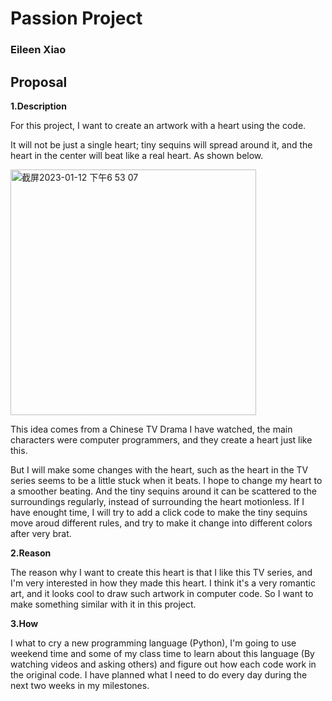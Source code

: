 # Passion Project
### Eileen Xiao
## Proposal
**1.Description**

For this project, I want to create an artwork with a heart using the code.

It will not be just a single heart; tiny sequins will spread around it, and the heart in the center will beat like a real heart. As shown below.

<img width="393" alt="截屏2023-01-12 下午6 53 07" src="https://user-images.githubusercontent.com/116816519/212205536-f482bed7-70d6-4fa5-b376-f07fdf444427.png">

This idea comes from a Chinese TV Drama I have watched, the main characters were computer programmers, and they create a heart just like this.

But I will make some changes with the heart, such as the heart in the TV series seems to be a little stuck when it beats. I hope to change my heart to a smoother beating. And the tiny sequins around it can be scattered to the surroundings regularly, instead of surrounding the heart motionless. If I have enought time, I will try to add a click code to make the tiny sequins move aroud different rules, and try to make it change into different colors after very brat.


**2.Reason**

The reason why I want to create this heart is that I like this TV series, and I'm very interested in how they made this heart. I think it's a very romantic art, and it looks cool to draw such artwork in computer code. So I want to make something similar with it in this project.

**3.How**

I what to cry a new programming language (Python), I'm going to use weekend time and some of my class time to learn about this language (By watching videos and asking others) and figure out how each code work in the original code. I have planned what I need to do every day during the next two weeks in my milestones.
